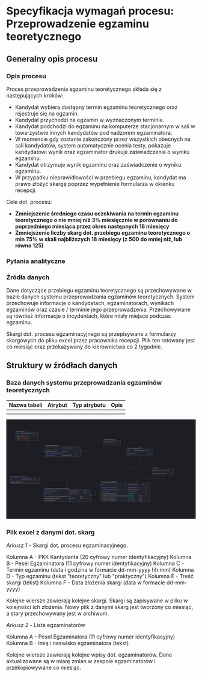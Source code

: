 # Specyfikacja wymagań procesu: Przeprowadzenie egzaminu teoretycznego

## Generalny opis procesu

### Opis procesu

Proces przeprowadzenia egzaminu teoretycznego składa się z następujących kroków:

- Kandydat wybiera dostępny termin egzaminu teoretycznego oraz rejestruje się na egzamin.
- Kandydat przychodzi na egzamin w wyznaczonym terminie.
- Kandydat podchodzi do egzaminu na komputerze stacjonarnym w sali w towarzystwie innych kandydatów pod nadzorem egzaminatora.
- W momencie gdy zostanie zakończony przez wszystkich obecnych na sali kandydatów, system automatycznie ocenia testy, pokazuje kandydatowi wynik oraz egzaminator drukuje zaświadczenia o wyniku egzaminu.
- Kandydat otrzymuje wynik egzaminu oraz zaświadczenie o wyniku egzaminu.
- W przypadku nieprawidłowości w przebiegu egzaminu, kandydat ma prawo złożyć skargę poprzez wypełnienie formularza w okienku recepcji.

Cele dot. procesu:

- **Zmniejszenie średniego czasu oczekiwania na termin egzaminu teoretycznego o nie mniej niż 3% miesięcznie w porównaniu do poprzedniego miesiąca przez okres następnych 18 miesięcy**
- **Zmniejszenie liczby skarg dot. przebiegu egzaminu teoretycznego o min 75% w skali najbliższych 18 miesięcy (z 500 do mniej niż, lub równo 125)**

### Pytania analityczne

### Źródła danych

Dane dotyczące przebiegu egzaminu teoretycznego są przechowywane w bazie danych systemu przeprowadzania egzaminów teoretycznych. System przechowuje informacje o kandydatach, egzaminatorach, wynikach egzaminów oraz czasie / terminie jego przeprowadzenia. Przechowywane są również informacje o incydentach, które miały miejsce podczas egzaminu.

Skargi dot. procesu egzaminacyjnego są przepisywane z formularzy skargowych do pliku excel przez pracownika recepcji. Plik ten rotowany jest co miesiąc oraz przekazywany do kierownictwa co 2 tygodnie.

## Struktury w źródłach danych

### Baza danych systemu przeprowadzania egzaminów teoretycznych

| Nazwa tabeli | Atrybut | Typ atrybutu | Opis |
| ------------ | ------- | ------------ | ---- |
|              |         |              |      |
|              |         |              |      |

![Diagram bazy danych](image.png)

### Plik excel z danymi dot. skarg

_Arkusz 1_ - Skargi dot. procesu egzaminacyjnego.

Kolumna A - PKK Kantydanta (20 cyfrowy numer identyfikacyjny)
Kolumna B - Pesel Egzaminatora (11 cyfrowy numer identyfikacyjny)
Kolumna C - Termin egzaminu (data i godzina w formacie dd-mm-yyyy hh:mm)
Kolumna D - Typ egzaminu (tekst "teoretyczny" lub "praktyczny")
Kolumna E - Treść skargi (tekst)
Kolumna F - Data złożenia skargi (data w formacie dd-mm-yyyy)

Kolejne wiersze zawierają kolejne skargi. Skargi są zapisywane w pliku w kolejności ich złożenia. Nowy plik z danymi skarg jest tworzony co miesiąc, a stary przechowywany jest w archiwum.

_Arkusz 2_ - Lista egzaminatorów

Kolumna A - Pesel Egzaminatora (11 cyfrowy numer identyfikacyjny)
Kolumna B - Imię i nazwisko egzaminatora (tekst)

Kolejne wiersze zawierają kolejne wpisy dot. egzaminatorów. Dane aktualizowane są w miarę zmian w zespole egzaminatorów i przekopiowywane co miesiąc.
